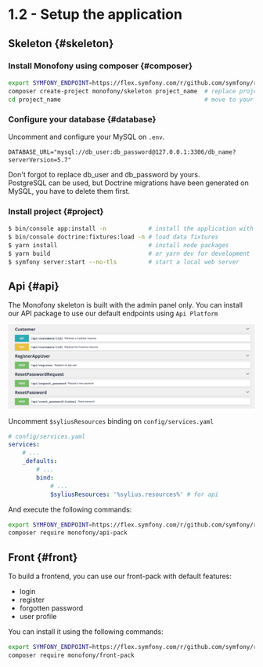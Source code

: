 # 1.2 - Setup the application

## Skeleton {#skeleton}

### Install Monofony using composer {#composer}
```bash
export SYMFONY_ENDPOINT=https://flex.symfony.com/r/github.com/symfony/recipes-contrib/1022
composer create-project monofony/skeleton project_name  # replace project_name by your project name
cd project_name                                         # move to your project directory
```

### Configure your database {#database}

Uncomment and configure your MySQL on `.env`.
```dotenv
DATABASE_URL="mysql://db_user:db_password@127.0.0.1:3306/db_name?serverVersion=5.7"
```

<div class="block-warning">
Don't forgot to replace db_user and db_password by yours.
</div>

<div class="block-note">
PostgreSQL can be used, but Doctrine migrations have been generated on MySQL, you have to delete them first.
</div>

### Install project {#project}
```bash
$ bin/console app:install -n            # install the application with non-interactive mode
$ bin/console doctrine:fixtures:load -n # load data fixtures
$ yarn install                          # install node packages
$ yarn build                            # or yarn dev for development
$ symfony server:start --no-tls         # start a local web server
```

## Api {#api}

The Monofony skeleton is built with the admin panel only.
You can install our API package to use our default endpoints using `Api Platform`

![API Example](../_images/api.png "Image API example")

Uncomment `$syliusResources` binding on `config/services.yaml`

```yaml
# config/services.yaml
services:
    # ...
    _defaults:
        # ...
        bind:
            # ...
            $syliusResources: '%sylius.resources%' # for api
```

And execute the following commands:

```bash
export SYMFONY_ENDPOINT=https://flex.symfony.com/r/github.com/symfony/recipes-contrib/1022
composer require monofony/api-pack
```

## Front {#front}

To build a frontend, you can use our front-pack with default features:
* login
* register
* forgotten password
* user profile

You can install it using the following commands:

```bash
export SYMFONY_ENDPOINT=https://flex.symfony.com/r/github.com/symfony/recipes-contrib/1022
composer require monofony/front-pack
```
